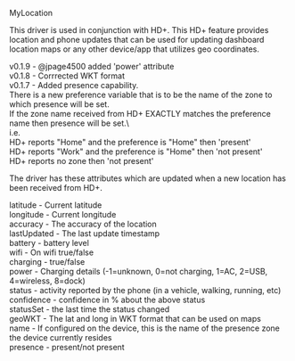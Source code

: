 MyLocation

This driver is used in conjunction with HD+. This HD+ feature provides location and phone updates that can be used for updating dashboard location maps or any other device/app that utilizes geo coordinates.

v0.1.9 - @jpage4500 added 'power' attribute\
v0.1.8 - Corrrected WKT format\
v0.1.7 - Added presence capability.\
   There is a new preference variable that is to be the name of the zone to which presence will be set.\
   If the zone name received from HD+ EXACTLY matches the preference name then presence will be set.\  
   i.e.\
   HD+ reports "Home" and the preference is "Home" then 'present'\
   HD+ reports "Work" and the preference is "Home" then 'not present'\
   HD+ reports no zone then 'not present'

The driver has these attributes which are updated when a new location has been received from HD+.

latitude - Current latitude\
longitude - Current longitude\
accuracy - The accuracy of the location\
lastUpdated - The last update timestamp\
battery - battery level\
wifi - On wifi true/false\
charging - true/false\
power - Charging details (-1=unknown, 0=not charging, 1=AC, 2=USB, 4=wireless, 8=dock)\
status - activity reported by the phone (in a vehicle, walking, running, etc)\
confidence - confidence in % about the above status\
statusSet - the last time the status changed\
geoWKT - The lat and long in WKT format that can be used on maps\
name - If configured on the device, this is the name of the presence zone the device currently resides\
presence - present/not present
